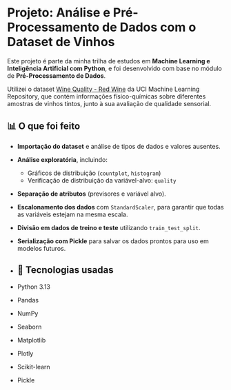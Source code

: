 # Projeto: Análise e Pré-Processamento de Dados com o Dataset de Vinhos

Este projeto é parte da minha trilha de estudos em **Machine Learning e Inteligência Artificial com Python**, e foi desenvolvido com base no módulo de **Pré-Processamento de Dados**.

Utilizei o dataset [Wine Quality - Red Wine](https://archive.ics.uci.edu/ml/datasets/wine+quality) da UCI Machine Learning Repository,
que contém informações físico-químicas sobre diferentes amostras de vinhos tintos, junto à sua avaliação de qualidade sensorial.

## 📊 O que foi feito

- **Importação do dataset** e análise de tipos de dados e valores ausentes.
- **Análise exploratória**, incluindo:
  - Gráficos de distribuição (`countplot`, `histogram`)
  - Verificação de distribuição da variável-alvo: `quality`
- **Separação de atributos** (previsores e variável alvo).
- **Escalonamento dos dados** com `StandardScaler`, para garantir que todas as variáveis estejam na mesma escala.
- **Divisão em dados de treino e teste** utilizando `train_test_split`.
- **Serialização com Pickle** para salvar os dados prontos para uso em modelos futuros.

- ## 🚀 Tecnologias usadas

- Python 3.13
- Pandas
- NumPy
- Seaborn
- Matplotlib
- Plotly
- Scikit-learn
- Pickle


